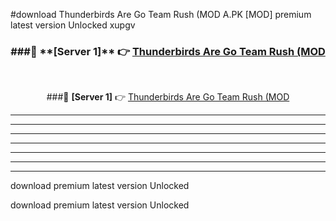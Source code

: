 #download Thunderbirds Are Go Team Rush (MOD A.PK [MOD] premium latest version Unlocked xupgv 



<div align="center">
<h3>###🔹 **[Server 1]** 👉 <a href="https://download1apk.web.app/">Thunderbirds Are Go Team Rush (MOD</a></h3><br>


###🔹 **[Server 1]** 👉 <a href="https://download1apk.web.app/">Thunderbirds Are Go Team Rush (MOD</a></h3>
</div>



----------------------------------------------------------

----------------------------------------------------------

----------------------------------------------------------

----------------------------------------------------------

----------------------------------------------------------

----------------------------------------------------------

----------------------------------------------------------

download premium latest version Unlocked

download premium latest version Unlocked
